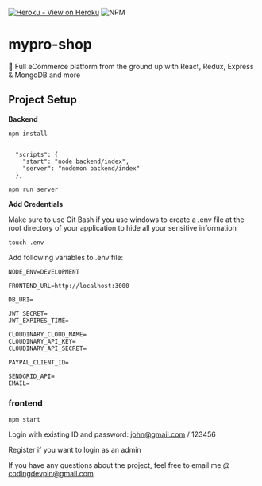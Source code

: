 [![Heroku - View on Heroku](https://img.shields.io/badge/Heroku-View_on_Heroku-red?logo=Heroku&logoColor=white)](https://mypro-shop.herokuapp.com/)
![NPM](https://badgen.net/npm/v/express)

# mypro-shop
🚀 Full eCommerce platform from the ground up with React, Redux, Express &amp; MongoDB and more 


## **Project Setup**

**Backend**

```
npm install
```

```

  "scripts": {
    "start": "node backend/index",
    "server": "nodemon backend/index"
  },

```

```
npm run server
```

**Add Credentials**

Make sure to use Git Bash if you use windows to create a .env file at the root directory of your application to hide all your sensitive information

```
touch .env
```
Add following variables to .env file:

```
NODE_ENV=DEVELOPMENT

FRONTEND_URL=http://localhost:3000

DB_URI=

JWT_SECRET=
JWT_EXPIRES_TIME=

CLOUDINARY_CLOUD_NAME=
CLOUDINARY_API_KEY=
CLOUDINARY_API_SECRET=

PAYPAL_CLIENT_ID=

SENDGRID_API=
EMAIL=
```

### frontend

```
npm start
```

Login with existing ID and password: john@gmail.com / 123456

Register if you want to login as an admin

If you have any questions about the project, feel free to email me @ codingdevpin@gmail.com
